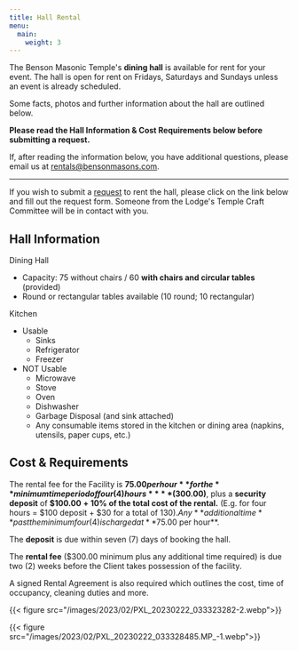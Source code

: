 ```yaml
---
title: Hall Rental
menu:
  main:
    weight: 3
---
```

 

The Benson Masonic Temple's **dining hall** is available for rent for your event. The hall is open for rent on Fridays, Saturdays and Sundays unless an event is already scheduled.  
  
Some facts, photos and further information about the hall are outlined below. 

**Please read the Hall Information & Cost Requirements below before submitting a request.**

If, after reading the information below, you have additional questions, please email us at rentals@bensonmasons.com. 

---

If you wish to submit a [request](https://forms.gle/mRcu76rYBnpaSBYh7) to rent the hall, please click on the link below and fill out the request form. Someone from the Lodge's Temple Craft Committee will be in contact with you.



## Hall Information

Dining Hall 

  * Capacity: 75 without chairs / 60 **with chairs and circular tables** (provided)
  * Round or rectangular tables available (10 round; 10 rectangular)

Kitchen

  * Usable
      * Sinks
      * Refrigerator
      * Freezer
  * NOT Usable
      * Microwave
      * Stove
      * Oven
      * Dishwasher
      * Garbage Disposal (and sink attached)
      * Any consumable items stored in the kitchen or dining area (napkins, utensils, paper cups, etc.)


## Cost & Requirements

The rental fee for the Facility is **$75.00 per hour** for the **minimum time period of four (4) hours** **($300.00)**, plus a **security deposit** of **$100.00** **+ 10% of the total cost of the rental.** (E.g. for four hours = $100 deposit + $30 for a total of $130). Any **additional time** past the minimum four (4) is charged at **$75.00 per hour**.

The **deposit** is due within seven (7) days of booking the hall.

The **rental fee** ($300.00 minimum plus any additional time required) is due two (2) weeks before the Client takes possession of the facility.

A signed Rental Agreement is also required which outlines the cost, time of occupancy, cleaning duties and more.

{{< figure src="/images/2023/02/PXL_20230222_033323282-2.webp">}}

{{< figure src="/images/2023/02/PXL_20230222_033328485.MP_-1.webp">}}
